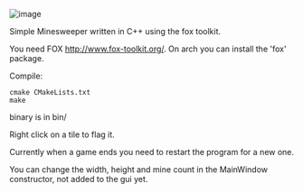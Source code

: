 ![image](https://danieljon.es/media/minesweep1.png)

Simple Minesweeper written in C++ using the fox toolkit.

You need FOX http://www.fox-toolkit.org/. On arch you can install the 'fox' package.

Compile:

```
cmake CMakeLists.txt
make
```

binary is in bin/

Right click on a tile to flag it.

Currently when a game ends you need to restart the program for a new one.

You can change the width, height and mine count in the MainWindow constructor, not added to the gui yet.
